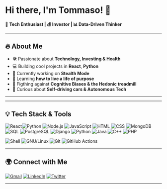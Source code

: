 # Hi there, I'm Tommaso! 👋

🚀 **Tech Enthusiast | 💰 Investor | 📊 Data-Driven Thinker**

---

## 🔥 About Me
- 🛠 Passionate about **Technology, Investing & Health**
- 💻 Building cool projects in **React**, **Python**
- 🎯 Currently working on **Stealth Mode**
- 🌱 Learning **how to live a life of purpose**
- 🏃 Figthing against **Cognitive Biases & the Hedonic treadmill**
- 🚗 Curious about **Self-driving cars & Autonomous Tech** 

---
<!--Text
## 📌 Featured Projects
| 🚀 Project Name | 🔗 Repo Link | 📜 Description |
|---------------|------------|---------------|
| **In Progress...** | **[Repo Link](https://i.pinimg.com/736x/6c/e8/da/6ce8dad3307644c26bddc34ebf4785f0.jpg)** | In Progress... |
🔗 **Explore more on my [GitHub Repos](https://github.com/tommasobraglia?tab=repositories)!**
-->
---

## 💡 Tech Stack & Tools
![React](https://img.shields.io/badge/React-20232A?style=for-the-badge&logo=react&logoColor=61DAFB)![Python](https://img.shields.io/badge/-Python-3776AB?style=for-the-badge&logo=python&logoColor=white)
![Node.js](https://img.shields.io/badge/Node.js-339933?style=for-the-badge&logo=nodedotjs&logoColor=white)
![JavaScript](https://img.shields.io/badge/-JavaScript-F7DF1E?style=for-the-badge&logo=javascript&logoColor=black)
![HTML](https://img.shields.io/badge/-HTML5-E34F26?style=for-the-badge&logo=html5&logoColor=white)
![CSS](https://img.shields.io/badge/-CSS3-1572B6?style=for-the-badge&logo=css3&logoColor=white)
![MongoDB](https://img.shields.io/badge/MongoDB-4EA94B?style=for-the-badge&logo=mongodb&logoColor=white)
![SQL](https://img.shields.io/badge/-SQL-4479A1?style=for-the-badge&logo=mysql&logoColor=white)
![PostgreSQL](https://img.shields.io/badge/PostgreSQL-336791?style=for-the-badge&logo=postgresql&logoColor=white)
![Django](https://img.shields.io/badge/-Django-092E20?style=for-the-badge&logo=django&logoColor=white)
![Python](https://img.shields.io/badge/Python-3776AB?style=for-the-badge&logo=python&logoColor=white)
![Java](https://img.shields.io/badge/-Java-007396?style=for-the-badge&logo=openjdk&logoColor=white)
![C++](https://img.shields.io/badge/-C++-00599C?style=for-the-badge&logo=c%2B%2B&logoColor=white)
![PHP](https://img.shields.io/badge/-PHP-777BB4?style=for-the-badge&logo=php&logoColor=white)
<!-- ![Go](https://img.shields.io/badge/-Go-00ADD8?style=for-the-badge&logo=go&logoColor=white) -->
<!-- Add Docker -->
![Shell](https://img.shields.io/badge/-Shell_Scripting-4EAA25?style=for-the-badge&logo=gnu-bash&logoColor=white)
![GNU/Linux](https://img.shields.io/badge/-GNU/Linux-FCC624?style=for-the-badge&logo=linux&logoColor=black)
![Git](https://img.shields.io/badge/Git-F05032?style=for-the-badge&logo=git&logoColor=white)
![GitHub Actions](https://img.shields.io/badge/GitHub_Actions-2088FF?style=for-the-badge&logo=githubactions&logoColor=white)

---

## 🌍 Connect with Me
[![Gmail](https://img.shields.io/badge/-Gmail-D14836?style=for-the-badge&logo=gmail&logoColor=white)](mailto:tommasobraglia@gmail.com)
[![LinkedIn](https://img.shields.io/badge/-LinkedIn-0077B5?style=for-the-badge&logo=linkedin&logoColor=white)](https://it.linkedin.com/in/tommaso-braglia/)
[![Twitter](https://img.shields.io/badge/-Twitter-1DA1F2?style=for-the-badge&logo=twitter&logoColor=white)](https://twitter.com/tommasoinvests)

---

